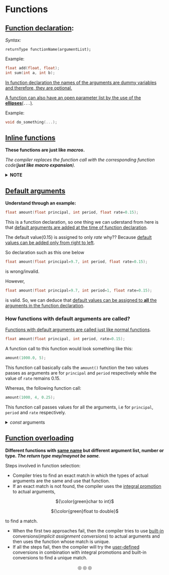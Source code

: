 # Functions

## <ins>Function declaration</ins>**:**

_Syntax:_
```
returnType functionName(argumentList);
```

Example:
```c++
float add(float, float);
int sum(int a, int b);
```

<ins>In function declaration the names of the arguments are dummy variables and therefore, they are optional.</ins>

<ins>A function can also have an open parameter list by the use of the **ellipses**(</ins>`...`<ins>)</ins>.

Example:
```c++
void do_something(...);
```

## <ins>Inline functions</ins>
**These functions are just like _macros_.**

_The compiler replaces the function call with the corresponding function code(**just like macro expansion**)._

<details>
<summary><strong>NOTE</strong></summary>
The keyword `inline` merely sends a <strong>request</strong>, not a <strong>command</strong> to the compiler.
So the compiler may ignore this request if the function definition is too long.
</details>

## <ins>Default arguments</ins>
**Understand through an example:**
```c++
float amount(float principal, int period, float rate=0.15);
```
This is a function declaration, so one thing we can uderstand from here is that <ins>default arguments are added at the time of function declaration</ins>.

The default value($0.15$) is assigned to only $rate$ why??
Because <ins>default values can be added only from right to left</ins>.

So declaration such as this one below
```c++
float amount(float principal=9.7, int period, float rate=0.15);
```
is wrong/invalid.

However,
```c++
float amount(float principal=9.7, int period=1, float rate=0.15);
```
is valid.
So, we can deduce that <ins>default values can be assigned to <strong>all</strong> the arguments in the function declaration</ins>.

### How functions with default arguments are called?
<ins>Functions with default arguments are called just like normal functions</ins>.

```c++
float amount(float principal, int period, rate=0.15);
```

A function call to this function would look something like this:

```c++
amount(1000.0, 5);
```
This function call basically calls the `amount()` function the two values passes as arguments are for `principal` and `period`
respectively while the value of `rate` remains $0.15$.

Whereas, the following function call:
```c++
amount(1000, 4, 0.25);
```
This function call passes values for all the arguments, i.e for `principal`, `period` and `rate` respectively.

<details>
<summary><em>const</em> arguments</summary>
<strong>const arguments cannot be modified. Any attempt to modify them will result in an error</strong>
</details>

## <ins>Function overloading</ins>

**Different functions with <ins>same name</ins> but different argument list, number or type. _The return type may/maynot be same_**.

<style>
green {color:green}
</style>

Steps involved in function selection:

* Compiler tries to find an exact match in which the types of actual arguments are the same and use that function.
* If an exact match is not found, the compiler uses the <ins>integral promotion</ins> to actual arguments,
<p align="center">
${\color{green}char to int}$
</p>

<p align="center">
${\color{green}float to double}$
</p>
to find a match.

* When the first two approaches fail, then the compiler tries to use <ins>built-in</ins> conversions(_implicit assignment conversions_) to actual arguments and then uses the function whose match is unique.
* If all the steps fail, then the compiler will try the <ins>user-defined</ins> conversions in combination with integral promotions and built-in conversions to find a unique match.

<p align="center">
&#9678; &#9678; &#9678;
</p>
